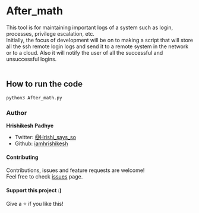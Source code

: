 # After_math
This tool is for maintaining important logs of a system such as login, processes, privilege escalation, etc.<br/>
Initially, the focus of development will be on to making a script that will store all the ssh remote login logs and send it to a remote system in the network or to a cloud. Also it will notify the user of all the successful and unsuccessful logins.<br/>
<br>
## How to run the code
```
python3 After_math.py
```
### Author

 **Hrishikesh Padhye**

* Twitter: [@Hrishi_says_so](https://twitter.com/Hrishi_says_so)
* Github: [iamhrishikesh](https://github.com/Hrishikesh-Padhye)

#### Contributing

Contributions, issues and feature requests are welcome!<br />Feel free to check [issues](https://github.com/Hrishikesh-Padhye/After_math/issues) page.

#### Support this project :)

Give a ⭐️ if you like this!
